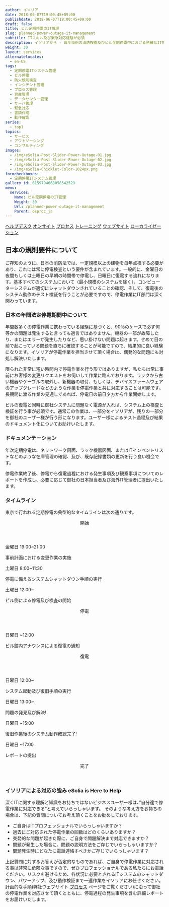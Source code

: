 ```yaml
---
author: イソリア
date: 2018-06-07T19:00:45+09:00
publishdate: 2018-06-07T19:00:45+09:00
draft: false
title: ビル定期停電のIT管理
slug: planned-power-outage-it-management
subtitle: ITスキル及び緊急対応経験が必須
description: イソリアから - 毎年恒例の消防検査及びビル全館停電中における熟練なIT管理
weight: 30
layout: services
alternatelocales:
  - en-US
tags:
  - 定期停電ITシステム管理
  - ビル停電
  - 防火規則検査
  - インシデント管理
  - プロセス管理
  - 資産管理
  - データセンター管理
  - サーバ管理
  - 緊急対応
  - 書類作成
  - 動作確認
series:
  - top1
topics:
  - サービス
  - アウトソーシング
  - コンサルティング
images:
  - /img/eSolia-Post-Slider-Power-Outage-01.jpg
  - /img/eSolia-Post-Slider-Power-Outage-02.jpg
  - /img/eSolia-Post-Slider-Power-Outage-03.jpg
  - /img/eSolia-Chicklet-Color-1024px.png
formcheckboxes:
  - 定期停電ITシステム管理
gallery_id: 6159794668058542529
menu:
  services:
    Name: ビル定期停電のIT管理
    Weight: 30
    Url: /planned-power-outage-it-management
    Parent: osproc_ja
---
```


<div class="buttons has-addons is-hidden-tablet">
  <a class="button" href="/outsourcing"><span class="icon"><i class="fas fa-anchor"></i></span></a>
  <a class="button" href="/helpdesk">ヘルプデスク</a>
  <a class="button" href="/on-site">オンサイト</a>
  <a class="button is-active" href="/process">プロセス</a>
  <a class="button" href="/training">トレーニング</a>
  <a class="button" href="/website-design">ウェブサイト</a>
  <a class="button" href="/localization">ローカライゼーション</a>
</div>

## 日本の規則要件について　

ご存知のように、日本の消防法では、一定規模以上の建物を毎年点検する必要があり、これには常に停電検査という要件が含まれています。一般的に、金曜日の夜間もしくは土曜日の早朝の時間帯で停電し、日曜日に復電する流れになります。基本すべてのシステムにおいて（最小規模のシステムを除く）、コンピューターシステムが適切にシャットダウンされていることの確認、そして、復電後のシステム動作のテスト検証を行うことが必要ですので、停電作業にIT部門は深く関わっています。

### 日本の年間法定停電期間中について　

年間数多くの停電作業に携わっている経験に基づくと、90％のケースで必ず何等かの問題は発生すると言っても過言ではありません。機器の一部が故障したり、またはエラーが発生したりなど、思い掛けない問題は起きます。せめて目の前で起こっている問題を直ちに確認することが可能ですので、結果的に良い経験になります。イソリアが停電作業を担当させて頂く場合は、偶発的な問題にも対処し解決いたします。

限られた非常に短い時間内で停電作業を行う形ではありますが、私たちは常に事前にお客様の変更リクエストをお伺いして作業に臨んでおります。ラックから古い機器やケーブルの取外し、新機器の取付、もしくは、デバイスファームウェアのアップグレードなどのような作業を停電作業と共に対応することは可能です。長期間に渡る作業の見通しであれば、停電日の前日夕方から作業開始します。

ビルの復電と同時に御社システムに問題なく電源が入れば、システム上の検査と検証を行う事が必須です。通常この作業は、一部分をイソリアが、残りの一部分を御社のユーザー様が行う形になります。ユーザー様によるテスト過程及び結果のドキュメント化についてお助けいたします。

### ドキュメンテーション

年次定期停電は、ネットワーク図面、ラック機器図面、またはITインベントリストなどのような在庫管理の確認、及び、既存記録書類の更新を行う良い機会です。

停電作業終了後、停電から復電過程における発生事項及び観察事項についてのレポートを作成し、必要に応じて御社の日本担当者及び海外IT管理者に提出いたします。

### タイムライン　

東京で行われる定期停電の典型的なタイムラインは次の通りです。 

<div class="timeline is-centered">
  <header class="timeline-header">
    <span class="tag is-medium is-esolia-yellow-1">開始</span>
  </header>
  <div class="timeline-item is-esolia-yellow-1">
    <div class="timeline-marker is-esolia-yellow-1 is-icon">
      <i class="fas fa-exchange-alt has-text-white"></i>
    </div>
    <div class="timeline-content">
      <p class="heading">金曜日 19:00~21:00</p>
      <p>事前計画における変更作業の実施</p>
    </div>
  </div>
  <div class="timeline-item is-esolia-yellow-0">
    <div class="timeline-marker is-esolia-yellow-0 is-icon">
      <i class="fas fa-power-off has-text-white"></i>
    </div>
    <div class="timeline-content">
      <p class="heading">土曜日 8:00~11:30</p>
      <p>停電に備えるシステムシャットダウン手順の実行</p>
    </div>
  </div>
  <div class="timeline-item is-esolia-secondary-1-0">
    <div class="timeline-marker is-esolia-secondary-1-0 is-icon">
      <i class="fas fa-plug has-text-white"></i>
    </div>
    <div class="timeline-content">
      <p class="heading">土曜日 12:00~</p>
      <p>ビル側による停電及び検査の開始</p>
    </div>
  </div>  
  <header class="timeline-header">
    <span class="tag is-medium is-esolia-secondary-1-0">停電</span>
  </header>
  <div class="timeline-item is-esolia-yellow-0">
    <div class="timeline-marker is-esolia-yellow-0 is-icon">
      <i class="fas fa-plug has-text-white"></i>
    </div>
    <div class="timeline-content">
      <p class="heading">日曜日 ~12:00</p>
      <p>ビル館内アナウンスによる復電の通知</p>
    </div>
  </div>
  <header class="timeline-header">
    <span class="tag is-medium is-esolia-yellow-0">復電</span>
  </header>
  <div class="timeline-item is-esolia-yellow-0">
    <div class="timeline-marker is-esolia-yellow-0 is-icon">
      <i class="fas fa-power-off has-text-white"></i>
    </div>
    <div class="timeline-content">
      <p class="heading">日曜日 12:00~</p>
      <p>システム起動及び復旧手順の実行</p>
    </div>
  </div>  
  <div class="timeline-item is-esolia-yellow-0">
    <div class="timeline-marker is-esolia-yellow-0 is-icon">
      <i class="fas fa-exclamation has-text-white"></i>
    </div>
    <div class="timeline-content">
      <p class="heading">日曜日 13:00~</p>
      <p>問題の発見及び解決!</p>
    </div>
  </div>  
  <div class="timeline-item is-esolia-secondary-2-0">
    <div class="timeline-marker is-esolia-secondary-2-0 is-icon">
      <i class="fas fa-check has-text-white"></i>
    </div>
    <div class="timeline-content">
      <p class="heading">日曜日 ~15:00</p>
      <p>復旧作業後のシステム動作確認完了!</p>
    </div>
  </div>
  <div class="timeline-item is-esolia-secondary-2-0">
    <div class="timeline-marker is-esolia-secondary-2-0 is-icon">
      <i class="fas fa-clipboard-check has-text-white"></i>
    </div>
    <div class="timeline-content">
      <p class="heading">日曜日 ~17:00</p>
      <p>レポートの提出</p>
    </div>
  </div>  
  <header class="timeline-header">
    <span class="tag is-medium is-esolia-secondary-2-0">完了</span>
  </header>
</div>

### イソリアによる対応の強み eSolia is Here to Help

深くITに関する理解と知識をお持ちではないビジネスユーザー様は、”自分達で停電作業に対応できる”と考えていらっしゃいます。
そのような考え方をお持ちの場合は、下記の質問についてお考え頂くことをお勧めしております。

* ご自身はITプロフェッショナルでいらっしゃいますか？
* 過去にご対応された停電作業の回数はどのくらいありますか？
* 突発的な問題が起きた際に、ご自身で問題解決まで対応できますか？
* 問題が発生した場合に、問題の説明方法をご存じでいらっしゃいますか？
* 問題発生時にどなたに電話連絡すべきかご存じでいらっしゃいます？

上記質問に対するお答えが否定的なものであれば、ご自身で停電作業に対応される事は非常に危険な事ですので、ぜひプロフェッショナルである私たちにお電話ください。リスクを避けるため、各状況に必要とされるITシステムのシャットダウン、パワーアップ、及び動作検証まで一連作業をイソリアにお任せください。計画的な手順(弊社ウェブサイト [プロセス](/process) ページをご覧ください)に沿って御社の停電作業を対応させて頂くとともに、停電過程の発生事項を含む詳細レポートをお届けいたします。

